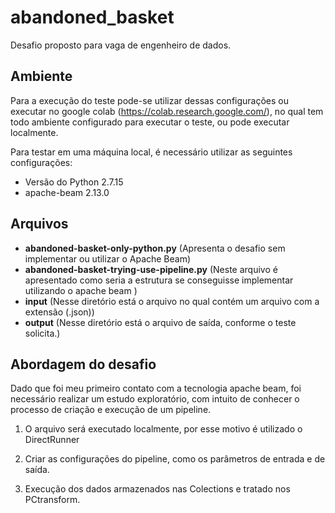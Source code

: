 # abandoned_basket

Desafio proposto para vaga de engenheiro de dados.


## Ambiente

Para a execução do teste pode-se utilizar dessas configurações ou executar no google colab (https://colab.research.google.com/),
no qual tem todo ambiente configurado para executar o teste, ou pode executar localmente. 

Para testar em uma máquina local, é necessário utilizar as seguintes configurações:
*	Versão do Python 2.7.15
*	apache-beam 2.13.0
## Arquivos
* **abandoned-basket-only-python.py** (Apresenta o desafio sem implementar ou utilizar o Apache Beam)
* **abandoned-basket-trying-use-pipeline.py** (Neste arquivo é apresentado como seria a estrutura se 
conseguisse implementar utilizando o apache beam )
* **input** (Nesse diretório está o arquivo no qual contém um arquivo com a extensão (.json))
* **output** (Nesse diretório está o arquivo de saída, conforme o teste solicita.)
## Abordagem do desafio

Dado que foi meu primeiro contato com a tecnologia apache beam, foi necessário realizar 
um estudo exploratório, com intuito de conhecer o processo de criação e execução de um pipeline. 

1. O arquivo será executado localmente, por esse motivo é utilizado o DirectRunner

2. Criar as configurações do pipeline, como os parâmetros de entrada e de saída.

3. Execução dos dados armazenados nas Colections e tratado nos PCtransform.
